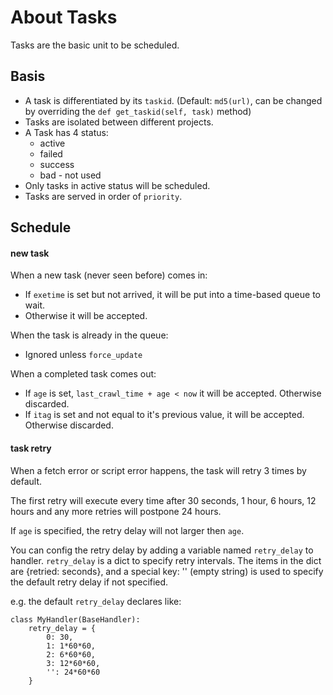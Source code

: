 About Tasks
===========

Tasks are the basic unit to be scheduled.

Basis
-----

* A task is differentiated by its `taskid`. (Default: `md5(url)`, can be changed by overriding the `def get_taskid(self, task)` method)
* Tasks are isolated between different projects.
* A Task has 4 status:
    - active
    - failed
    - success
    - bad - not used
* Only tasks in active status will be scheduled.
* Tasks are served in order of `priority`.

Schedule
--------

#### new task

When a new task (never seen before) comes in:

* If `exetime` is set but not arrived, it will be put into a time-based queue to wait.
* Otherwise it will be accepted.

When the task is already in the queue:

* Ignored unless `force_update`

When a completed task comes out:

* If `age` is set, `last_crawl_time + age < now` it will be accepted. Otherwise discarded.
* If `itag` is set and not equal to it's previous value, it will be accepted. Otherwise discarded.


#### task retry

When a fetch error or script error happens, the task will retry 3 times by default.

The first retry will execute every time after 30 seconds, 1 hour, 6 hours, 12 hours and any more retries will postpone 24 hours.

If `age` is specified, the retry delay will not larger then `age`.

You can config the retry delay by adding a variable named `retry_delay` to handler. `retry_delay` is a dict to specify retry intervals. The items in the dict are {retried: seconds}, and a special key: '' (empty string) is used to specify the default retry delay if not specified.

e.g. the default `retry_delay` declares like:


```
class MyHandler(BaseHandler):
    retry_delay = {
        0: 30,
        1: 1*60*60,
        2: 6*60*60,
        3: 12*60*60,
        '': 24*60*60
    }
```
